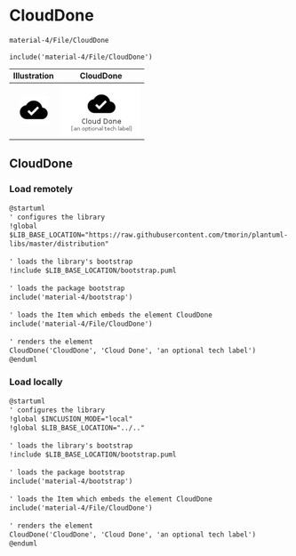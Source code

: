 # CloudDone


```text
material-4/File/CloudDone
```

```text
include('material-4/File/CloudDone')
```



| Illustration | CloudDone |
| :---: | :---: |
| ![illustration for Illustration](../../material-4/File/CloudDone.png) | ![illustration for CloudDone](../../material-4/File/CloudDone.Local.png) |




## CloudDone

### Load remotely
```plantuml
@startuml
' configures the library
!global $LIB_BASE_LOCATION="https://raw.githubusercontent.com/tmorin/plantuml-libs/master/distribution"

' loads the library's bootstrap
!include $LIB_BASE_LOCATION/bootstrap.puml

' loads the package bootstrap
include('material-4/bootstrap')

' loads the Item which embeds the element CloudDone
include('material-4/File/CloudDone')

' renders the element
CloudDone('CloudDone', 'Cloud Done', 'an optional tech label')
@enduml
```

### Load locally
```plantuml
@startuml
' configures the library
!global $INCLUSION_MODE="local"
!global $LIB_BASE_LOCATION="../.."

' loads the library's bootstrap
!include $LIB_BASE_LOCATION/bootstrap.puml

' loads the package bootstrap
include('material-4/bootstrap')

' loads the Item which embeds the element CloudDone
include('material-4/File/CloudDone')

' renders the element
CloudDone('CloudDone', 'Cloud Done', 'an optional tech label')
@enduml
```

